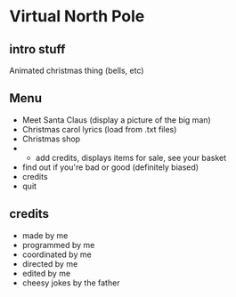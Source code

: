 # Virtual North Pole


## intro stuff

Animated christmas thing (bells, etc)

## Menu

* Meet Santa Claus (display a picture of the big man)
* Christmas carol lyrics (load from .txt files)
* Christmas shop
* * add credits, displays items for sale, see your basket 
* find out if you're bad or good (definitely biased)
* credits
* quit 

## credits

* made by me 
* programmed by me
* coordinated by me
* directed by me
* edited by me
* cheesy jokes by the father